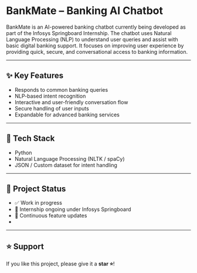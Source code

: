 # BankMate – Banking AI Chatbot

BankMate is an AI-powered banking chatbot currently being developed as part of the Infosys Springboard Internship. The chatbot uses Natural Language Processing (NLP) to understand user queries and assist with basic digital banking support. It focuses on improving user experience by providing quick, secure, and conversational access to banking information.

---

## ✨ Key Features
- Responds to common banking queries
- NLP-based intent recognition
- Interactive and user-friendly conversation flow
- Secure handling of user inputs
- Expandable for advanced banking services

---

## 🧠 Tech Stack
- Python
- Natural Language Processing (NLTK / spaCy)
- JSON / Custom dataset for intent handling

---

## 📌 Project Status
- ✅ Work in progress
- 📅 Internship ongoing under Infosys Springboard
- 🔄 Continuous feature updates
- 
---

## ⭐ Support
If you like this project, please give it a **star ⭐**!
